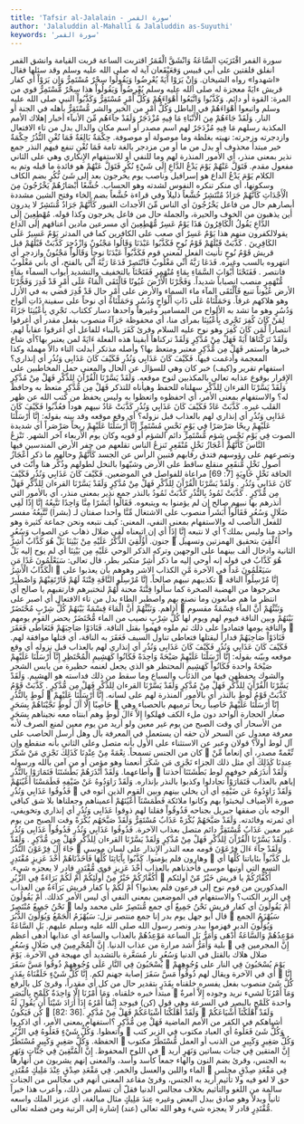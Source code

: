 ```yaml
---
title: 'Tafsir al-Jalalain - سورة القمر'
author: 'Jalaluddin al-Mahalli & Jalaluddin as-Suyuthi'
keywords: 'سورة القمر'
---
```


سورة القمر
اقْتَرَبَتِ السَّاعَةُ وَانْشَقَّ الْقَمَرُ
اقتربت الساعة
قربت القيامة
وانشق القمر
انفلق فلقتين على أبي قبيس وَقعَيْقَعان آية له صلى الله عليه وسلم وقد سئلها فقال
«اشهدوا»
رواه الشيخان.
وَإِنْ يَرَوْا آَيَةً يُعْرِضُوا وَيَقُولُوا سِحْرٌ مُسْتَمِرٌّ
وَإِن يَرَوْاْ
أي كفار قريش
ءايَةً
معجزة له صلى الله عليه وسلم
يُعْرِضُواْ وَيَقُولُواْ
هذا
سِحْرٌ مُّسْتَمِرٌّ
قوي من المرة: القوة أو دائم.
وَكَذَّبُوا وَاتَّبَعُوا أَهْوَاءَهُمْ وَكُلُّ أَمْرٍ مُسْتَقِرٌّ
وَكَذَّبُواْ
النبي صلى الله عليه وسلم
واتبعوا أَهْوَاءَهُمْ
في الباطل
وَكُلُّ أَمْرٍ
من الخير والشر
مُّسْتَقِرٌّ
بأهله في الجنة أو النار.
وَلَقَدْ جَاءَهُمْ مِنَ الْأَنْبَاءِ مَا فِيهِ مُزْدَجَرٌ
وَلَقَدْ جآءَهُم مِّنَ الأنبآء
أخبار إهلاك الأمم المكذبة رسلهم
مَا فِيهِ مُزْدَجَرٌ
لهم اسم مصدر أو اسم مكان والدال بدل من تاء الافتعال وازدجرته وزجرته: نهيته بغلظة وما موصولة أو موصوفة.
حِكْمَةٌ بَالِغَةٌ فَمَا تُغْنِ النُّذُرُ
حِكْمَةٌ
خبر مبتدأ محذوف أو بدل من ما أو من مزدجر
بالغة
تامة
فَمَا تُغْنِ
تنفع فيهم
النذر
جمع نذير بمعنى منذر، أي الأمور المنذرة لهم وما للنفي أو للاستفهام الإِنكاري وهي على الثاني مفعول مقدم.
فَتَوَلَّ عَنْهُمْ يَوْمَ يَدْعُ الدَّاعِ إِلَى شَيْءٍ نُكُرٍ
فَتَوَلَّ عَنْهُمْ
هو فائدة ما قبله وتم به الكلام
يَوْمَ يَدْعُ الداع
هو إسرافيل وناصب يوم يخرجون بعد
إلى شَئ نُّكُرٍ
بضم الكاف وسكونها، أي منكر تنكره النفوس لشدته وهو الحساب.
خُشَّعًا أَبْصَارُهُمْ يَخْرُجُونَ مِنَ الْأَجْدَاثِ كَأَنَّهُمْ جَرَادٌ مُنْتَشِرٌ
خُشَّعاً
ذليلاً وفي قراءة خُشَّعاً بضم الخاء وفتح الشين مشددة
أبصارهم
حال من فاعل
يَخْرُجُونَ
أي الناس
مِّنَ الأجداث
القبور
كَأَنَّهُمْ جَرَادٌ مُّنتَشِرٌ
لا يدرون أين يذهبون من الخوف والحيرة، والجملة حال من فاعل يخرجون وكذا قوله.
مُهْطِعِينَ إِلَى الدَّاعِ يَقُولُ الْكَافِرُونَ هَذَا يَوْمٌ عَسِرٌ
مُّهْطِعِينَ
أي مسرعين مادين أعناقهم
إلَى الداع يقولالكفرون
منهم
هذا يَوْمٌ عَسِرٌ
أي صعب على الكافرين كما في المدثر
يَوْمٌ عَسِيرٌ عَلَى الكَافِرِينَ
.
كَذَّبَتْ قَبْلَهُمْ قَوْمُ نُوحٍ فَكَذَّبُوا عَبْدَنَا وَقَالُوا مَجْنُونٌ وَازْدُجِرَ
كَذَّبَتْ قَبْلَهُمْ
قبل قريش
قَوْمُ نُوحٍ
تأنيث الفعل لمعنى قوم
فَكَذَّبُواْ عَبْدَنَا
نوحاً
وَقَالُواْ مَجْنُونٌ وازدجر
أي انتهروه بالسب وغيره.
فَدَعَا رَبَّهُ أَنِّي مَغْلُوبٌ فَانْتَصِرْ
فَدَعَا رَبَّهُ أَنِّى
بالفتح، أي بأني
مَغْلُوبٌ فانتصر
.
فَفَتَحْنَا أَبْوَابَ السَّمَاءِ بِمَاءٍ مُنْهَمِرٍ
فَفَتَحْنَآ
بالتخفيف والتشديد
أبواب السمآء بِمَآءٍ مُّنْهَمِرٍ
منصب انصباباً شديداً.
وَفَجَّرْنَا الْأَرْضَ عُيُونًا فَالْتَقَى الْمَاءُ عَلَى أَمْرٍ قَدْ قُدِرَ
وَفَجَّرْنَا الأرض عُيُوناً
تنبع
فَاْلْتَقَى المآء
ماء السماء والأرض
على أَمْرٍ
حال
قَدْ قُدِرَ
قضي به في الأزل وهو هلاكهم غرقاً.
وَحَمَلْنَاهُ عَلَى ذَاتِ أَلْوَاحٍ وَدُسُرٍ
وَحَمَلْنَاهُ
أي نوحاً
على
سفينة
ذَاتِ ألواح وَدُسُرٍ
وهو ما تشد به الألواح من المسامير وغيرها واحدها دسار ككتاب.
تَجْرِي بِأَعْيُنِنَا جَزَاءً لِمَنْ كَانَ كُفِرَ
تَجْرِى بِأَعْيُنِنَا
بمرأى منا، أي محفوظة
جَزآءً
منصوب بفعل مقدر أي أغرقوا انتصاراً
لِّمَن كَانَ كُفِرَ
وهو نوح عليه السلام وقرئ
كَفَرَ
بالبناء للفاعل أي أغرقوا عقاباً لهم.
وَلَقَدْ تَرَكْنَاهَا آَيَةً فَهَلْ مِنْ مُدَّكِرٍ
وَلَقَدْ تركناهآ
أبقينا هذه الفعلة
ءَايَةً
لمن يعتبر بها؟أي شاع خبرها واستمر
فَهَلْ مِن مُّدَّكِرٍ
معتبر ومتعظ بها؟ وأصله مذتكر أبدلت التاء دالاً مهملة وكذا المعجمة وأدغمت فيها.
فَكَيْفَ كَانَ عَذَابِي وَنُذُرِ
فَكَيْفَ كَانَ عَذَابِى وَنُذُرِ
أي إنذاري؟ استفهام تقرير و(كيف) خبر كان وهي للسؤال عن الحال والمعنى حمل المخاطبين على الإِقرار بوقوع عذابه تعالى بالمكذبين لنوح موقعه.
وَلَقَدْ يَسَّرْنَا الْقُرْآَنَ لِلذِّكْرِ فَهَلْ مِنْ مُدَّكِرٍ
وَلَقَدْ يَسَّرْنَا القرءان لِلذِّكْرِ
سهلناه للحفظ وهيأناه للتذكر
فَهَلْ مِن مُّدَّكِرٍ
متعظ به وحافظ له؟ والاستفهام بمعنى الأمر، أي احفظوه واتعظوا به وليس يحفظ من كتب الله عن ظهر القلب غيره.
كَذَّبَتْ عَادٌ فَكَيْفَ كَانَ عَذَابِي وَنُذُرِ
كَذَّبَتْ عَادٌ
نبيهم هوداً فعُذِّبُوا
فَكَيْفَ كَانَ عَذَابِى وَنُذُرِ
أي إنذاري لهم بالعذاب قبل نزوله؟ أي وقع موقعه وقد بينه بقوله:
إِنَّا أَرْسَلْنَا عَلَيْهِمْ رِيحًا صَرْصَرًا فِي يَوْمِ نَحْسٍ مُسْتَمِرٍّ
إِنَّآ أَرْسَلْنَا عَلَيْهِمْ رِيحاً صَرْصَراً
أي شديدة الصوت
فِي يَوْمِ نَحْسٍ
شؤم
مُّسْتَمِرٍّ
دائم الشؤم أو قويه وكان يوم الأربعاء آخر الشهر.
تَنْزِعُ النَّاسَ كَأَنَّهُمْ أَعْجَازُ نَخْلٍ مُنْقَعِرٍ
تَنزِعُ الناس
تقلعهم من حفر الأرض المندسين فيها وتصرعهم على رؤوسهم فتدق رقابهم فتبين الرأس عن الجسد
كَأَنَّهُمْ
وحالهم ما ذكر
أَعْجَازُ
أصول
نَخْلٍ مُّنقَعِرٍ
منقلع ساقط على الأرض وشبّهوا بالنخل لطولهم وذُكِّر هنا وأنّث في الحاقة
نَخْلٍ خَاوِيَةٍ
[7: 69] مراعاة للفواصل في الموضعين.
فَكَيْفَ كَانَ عَذَابِي وَنُذُرِ
فَكَيْفَ كَانَ عَذَابِى وَنُذُرِ
.
وَلَقَدْ يَسَّرْنَا الْقُرْآَنَ لِلذِّكْرِ فَهَلْ مِنْ مُدَّكِرٍ
وَلَقَدْ يَسَّرْنَا القرءان لِلذِّكْرِ فَهَلْ مِن مُّدَّكِرٍ
.
كَذَّبَتْ ثَمُودُ بِالنُّذُرِ
كَذَّبَتْ ثَمُودُ بالنذر
جمع نذير بمعنى منذر، أي بالأمور التي أنذرهم بها نبيهم صالح إن لم يؤمنوا به ويتبعوه.
فَقَالُوا أَبَشَرًا مِنَّا وَاحِدًا نَتَّبِعُهُ إِنَّا إِذًا لَفِي ضَلَالٍ وَسُعُرٍ
فَقَالُواْ أَبَشَراً
منصوب على الاشتغال
مِّنَّا واحدا
صفتان لـ (بشرا)
نَّتَّبِعُهُ
مفسر للفعل الناصب له والاستفهام بمعنى النفي، المعنى: كيف نتبعه ونحن جماعة كثيرة وهو واحد منا وليس بملك؟ أي لا نتبعه
إِنَّا إِذَاً
أي إن اتبعناه
لَفِى ضلال
ذهاب عن الصواب
وَسُعُرٍ
جنون.
أَؤُلْقِيَ الذِّكْرُ عَلَيْهِ مِنْ بَيْنِنَا بَلْ هُوَ كَذَّابٌ أَشِرٌ

أَءُلْقِيَ
بتحقيق الهمزتين وتسهيل الثانية وادخال ألف بينهما على الوجهين وتركه
الذكر
الوحي
عَلَيْهِ مِن بَيْنِنَا
أي لم يوح إليه
بَلْ هُوَ كَذَّابٌ
في قوله إنه أوحي إليه ما ذكر
أَشِرٌ
متكبر بطر، قال تعالى:
سَيَعْلَمُونَ غَدًا مَنِ الْكَذَّابُ الْأَشِرُ

سَيَعْلَمُونَ غَداً
في الآخرة
مَّنِ الكذاب الاشر
وهوهم بأن يعذبوا على تكذيبهم نبيهم صالحاً.
إِنَّا مُرْسِلُو النَّاقَةِ فِتْنَةً لَهُمْ فَارْتَقِبْهُمْ وَاصْطَبِرْ

إِنَّا مُرْسِلُواْ الناقة
مخرجوها من الهضبة الصخرة كما سألوا
فِتْنَةً
محنة
لَّهُمْ
لنختبرهم
فارتقبهم
يا صالح أي انتظر ما هم صانعون وما نصنع بهم
واصطبر
الطاء بدل من تاء الافتعال أي اصبر على أذاهم.
وَنَبِّئْهُمْ أَنَّ الْمَاءَ قِسْمَةٌ بَيْنَهُمْ كُلُّ شِرْبٍ مُحْتَضَرٌ

وَنَبِّئْهُمْ أَنَّ المآء قِسْمَةٌ
مقسوم
بَيْنَهُمْ
وبين الناقة فيوم لهم ويوم لها
كُلُّ شِرْبٍ
نصيب من الماء
مُّحْتَضَرٌ
يحضر القوم يومهم والناقة يومها فتمادوا على ذلك ثم ملوه فهموا بقتل الناقة.
فَنَادَوْا صَاحِبَهُمْ فَتَعَاطَى فَعَقَرَ

فَنَادَوْاْ صَاحِبَهُمْ
قداراً ليقتلها
فتعاطى
تناول السيف
فَعَقَرَ
به الناقة، أي قتلها موافقة لهم.
فَكَيْفَ كَانَ عَذَابِي وَنُذُرِ
فَكَيْفَ كَانَ عَذَابِى وَنُذُرِ
أي إنذاري لهم بالعذاب قبل نزوله أي وقع موقعه وبيّنه بقوله:
إِنَّا أَرْسَلْنَا عَلَيْهِمْ صَيْحَةً وَاحِدَةً فَكَانُوا كَهَشِيمِ الْمُحْتَظِرِ
إِنَّآ أَرْسَلْنَا عَلَيْهِمْ صَيْحَةً واحدة فَكَانُواْ كَهَشِيمِ المحتظر
هو الذي يجعل لغنمه حظيرة من يابس الشجر والشوك يحفظهن فيها من الذئاب والسباع وما سقط من ذلك فداسته هو الهشيم.
وَلَقَدْ يَسَّرْنَا الْقُرْآَنَ لِلذِّكْرِ فَهَلْ مِنْ مُدَّكِرٍ
وَلَقَدْ يَسَّرْنَا القرءان لِلذِّكْرِ فَهَلْ مِن مُّدَّكِرٍ
.
كَذَّبَتْ قَوْمُ لُوطٍ بِالنُّذُرِ

كَذَّبَتْ قَوْمُ لُوطٍ بالنذر
أي بالأمور المنذرة لهم على لسانه.
إِنَّا أَرْسَلْنَا عَلَيْهِمْ حَاصِبًا إِلَّا آَلَ لُوطٍ نَجَّيْنَاهُمْ بِسَحَرٍ

إِنّآ أَرْسَلْنَا عَلَيْهِمْ حَاصِباً
ريحاً ترميهم بالحصباء وهي صغار الحجارة الواحد دون ملء الكف فهلكوا
إِلاَّ ءَالَ لُوطٍ
وهم ابنتاه معه
نجيناهم بِسَحَرٍ
من الأسحار أي وقت الصبح من يوم غير معين ولو أريد من يوم معين لمنع الصرف لأنه معرفة معدول عن السحر لأن حقه أن يستعمل في المعرفة بأل وهل أرسل الحاصب على آل لوط أولاً؟ قولان وعبر عن الاستثناء على الأول بأنه متصل وعلى الثاني بأنه منقطع وإن كان من الجنس تسمحاً.
نِعْمَةً مِنْ عِنْدِنَا كَذَلِكَ نَجْزِي مَنْ شَكَرَ

نِّعْمةًَ
مصدر، أي إنعاماً
مِّنْ عِندِنَا كَذَلِكَ
أي مثل ذلك الجزاء
نَجْزِى مَن شَكَرَ
أنعمنا وهو مؤمن أو من آمن بالله ورسوله وأطاعهما.
وَلَقَدْ أَنْذَرَهُمْ بَطْشَتَنَا فَتَمَارَوْا بِالنُّذُرِ

وَلَقَدْ أَنذَرَهُم
خوفهم لوط
بَطْشَتَنَا
أخذتنا إياهم بالعذاب
فَتَمَارَوْاْ
تجادلوا وكذبوا
بالنذر
بإنذاره.
وَلَقَدْ رَاوَدُوهُ عَنْ ضَيْفِهِ فَطَمَسْنَا أَعْيُنَهُمْ فَذُوقُوا عَذَابِي وَنُذُرِ

وَلَقَدْ رَاوَدُوهُ عَن ضَيْفِهِ
أي أن يخلي بينهم وبين القوم الذين أتوه في صورة الأضياف ليخبثوا بهم وكانوا ملائكة
فَطَمَسْنَآ أَعْيُنَهُمْ
أعميناهم وجعلناها بلا شق كباقي الوجه بأن صفقها جبريل بجناحه
فَذُوقُواْ
فقلنا لهم ذوقوا
عَذَابِى وَنُذُرِ
أي إنذاري وتخويفي، أي ثمرته وفائدته.
وَلَقَدْ صَبَّحَهُمْ بُكْرَةً عَذَابٌ مُسْتَقِرٌّ
وَلَقَدْ صَبَّحَهُم بُكْرَةً
وقت الصبح من يوم غير معين
عَذَابٌ مُّسْتَقِرٌّ
دائم متصل بعذاب الآخرة.
فَذُوقُوا عَذَابِي وَنُذُرِ
فَذُوقُواْ عَذَابِى وَنُذُرِ
.
وَلَقَدْ يَسَّرْنَا الْقُرْآَنَ لِلذِّكْرِ فَهَلْ مِنْ مُدَّكِرٍ
وَلَقَدْ يَسَّرْنَا القرءان لِلذِّكْرِ فَهَلْ مِن مُّدَّكِرٍ
.
وَلَقَدْ جَاءَ آَلَ فِرْعَوْنَ النُّذُرُ

وَلَقَدْ جآءَ ءَالَ فِرْعَوْنَ
قومه معه
النذر
الإِنذار على لسان موسى وهارون فلم يؤمنوا.
كَذَّبُوا بِآَيَاتِنَا كُلِّهَا فَأَخَذْنَاهُمْ أَخْذَ عَزِيزٍ مُقْتَدِرٍ

بل
كَذَّبُواْ بئاياتنا كُلِّهَا
أي التسع التي أوتيها موسى
فأخذناهم
بالعذاب
أَخْذَ عَزِيزٍ
قوي
مُّقْتَدِرٍ
قادر لا يعجزه شيء.
أَكُفَّارُكُمْ خَيْرٌ مِنْ أُولَئِكُمْ أَمْ لَكُمْ بَرَاءَةٌ فِي الزُّبُرِ

أَكُفَّارُكُمْ
يا قريش
خَيْرٌ مّنْ أولئكم
المذكورين من قوم نوح إلى فرعون فلم يعذبوا؟
أَمْ لَكُمْ
يا كفار قريش
بَرَآءَةٌ
من العذاب
فِي الزبر
الكتب؟ والاستفهام في الموضعين بمعنى النفي أي ليس الأمر كذلك.
أَمْ يَقُولُونَ نَحْنُ جَمِيعٌ مُنْتَصِرٌ

أَمْ يَقُولُونَ
أي كفار قريش
نَحْنُ جَمِيعٌ
أي جمع
مُّنتَصِرٌ
على محمد ولما قال أبو جهل يوم بدر إنا جمع منتصر نزل:
سَيُهْزَمُ الْجَمْعُ وَيُوَلُّونَ الدُّبُرَ

سَيُهْزَمُ الجمع وَيُوَلُّونَ الدبر
فهزموا ببدر ونصر رسول الله صلى الله عليه وسلم عليهم.
بَلِ السَّاعَةُ مَوْعِدُهُمْ وَالسَّاعَةُ أَدْهَى وَأَمَرُّ
بَلِ الساعة مَوْعِدُهُمْ
بالعذاب
والساعة
أي عذابها
أدهى
أعظم بلية
وَأَمَرُّ
أشد مرارة من عذاب الدنيا.
إِنَّ الْمُجْرِمِينَ فِي ضَلَالٍ وَسُعُرٍ

إِنَّ المجرمين فِي ضلال
هلاك بالقتل في الدنيا
وَسُعُرٍ
نار مُسَعَّرة بالتشديد أي مهيجة في الآخرة.
يَوْمَ يُسْحَبُونَ فِي النَّارِ عَلَى وُجُوهِهِمْ ذُوقُوا مَسَّ سَقَرَ

يَوْمَ يُسْحَبُونَ فِي النار على وُجُوهِهِمْ
أي في الآخرة ويقال لهم
ذُوقُواْ مَسَّ سَقَرَ
إصابة جهنم لكم.
إِنَّا كُلَّ شَيْءٍ خَلَقْنَاهُ بِقَدَرٍ

إِنَّا كُلَّ شَئ
منصوب بفعل يفسره
خلقناه بِقَدَرٍ
بتقدير حال من كل أي مقدراً، وقرئ
كل
بالرفع مبتدأ خبره خلقناه.
وَمَا أَمْرُنَا إِلَّا وَاحِدَةٌ كَلَمْحٍ بِالْبَصَرِ

وَمَآ أَمْرُنَآ
لشيء نريد وجوده
إِلاَّ
أمرةٌ
واحدة كَلَمْحٍ بالبصر
في السرعة وهي قول (كن) فيوجد
إِنَّمَا أَمْرُهُ إِذَا أَرَادَ شَيْئاً أَن يَقُولَ لَهُ كُن فَيَكُونُ

[82: 36].
وَلَقَدْ أَهْلَكْنَا أَشْيَاعَكُمْ فَهَلْ مِنْ مُدَّكِرٍ

وَلَقَدْ أَهْلَكْنَآ أَشْيَاعَكُمْ
أشباهكم في الكفر من الأمم الماضية
فَهَلْ مِن مُّدَّكِرٍ
؟استفهام بمعنى الأمر، أي اذكروا واتعظوا.
وَكُلُّ شَيْءٍ فَعَلُوهُ فِي الزُّبُرِ

وَكُلُّ شَئ فَعَلُوهُ
أي العباد مكتوب
فِي الزبر
كتب الحفظة.
وَكُلُّ صَغِيرٍ وَكَبِيرٍ مُسْتَطَرٌ

وَكُلُّ صَغِيرٍ وَكَبِيرٍ
من الذنب أو العمل
مُّسْتَطَرٌ
مكتوب في اللوح المحفوظ.
إِنَّ الْمُتَّقِينَ فِي جَنَّاتٍ وَنَهَرٍ

إِنَّ المتقين فِي جنات
بساتين
وَنَهَرٍ
أريد به الجنس، وقرئ بضم النون والهاء جمعاً كأسد وأسد، والمعنى إنهم يشربون من أنهارها الماء واللبن والعسل والخمر.
فِي مَقْعَدِ صِدْقٍ عِنْدَ مَلِيكٍ مُقْتَدِرٍ

فِي مَقْعَدِ صِدْقٍ
مجلس حق لا لغو فيه ولا تأثيم أريد به الجنس، وقرئ
مقاعد
المعنى أنهم في مجالس من الجنات سالمة من اللغو والتأثيم بخلاف مجالس الدنيا فقلّ أن تسلم من ذلك، وأعرب هذا خبراً ثانياً وبدلاً وهو صادق ببدل البعض وغيره
عِندَ مَلِيكٍ
مثال مبالغة، أي عزيز الملك واسعه
مُّقْتَدِرٍ
قادر لا يعجزه شيء وهو الله تعالى (عند) إشارة إلى الرتبة ومن فضله تعالى.